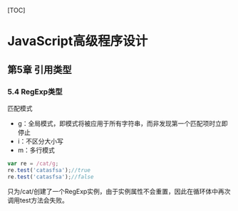 [TOC]

# JavaScript高级程序设计

## 第5章 引用类型

### 5.4 RegExp类型

匹配模式

- g：全局模式，即模式将被应用于所有字符串，而非发现第一个匹配项时立即停止
- i：不区分大小写
- m：多行模式

```javascript
var re = /cat/g;
re.test('catasfsa');//true
re.test('catasfsa');//false
```

只为/cat/创建了一个RegExp实例，由于实例属性不会重置，因此在循环体中再次调用test方法会失败。